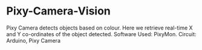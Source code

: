 # Pixy-Camera-Vision
Pixy Camera detects objects based on colour. 
Here we retrieve real-time X and Y co-ordinates of the object detected.
Software Used: PixyMon.
Circuit: Arduino, Pixy Camera
